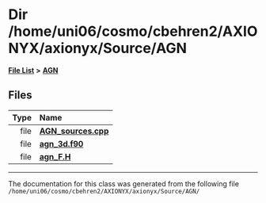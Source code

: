 
# Dir /home/uni06/cosmo/cbehren2/AXIONYX/axionyx/Source/AGN


[**File List**](files.md) **>** [**AGN**](dir_ae7083928535d9dc761b73e4a2ad022f.md)











## Files

| Type | Name |
| ---: | :--- |
| file | [**AGN\_sources.cpp**](AGN__sources_8cpp.md) <br> |
| file | [**agn\_3d.f90**](agn__3d_8f90.md) <br> |
| file | [**agn\_F.H**](agn__F_8H.md) <br> |


















------------------------------
The documentation for this class was generated from the following file `/home/uni06/cosmo/cbehren2/AXIONYX/axionyx/Source/AGN/`